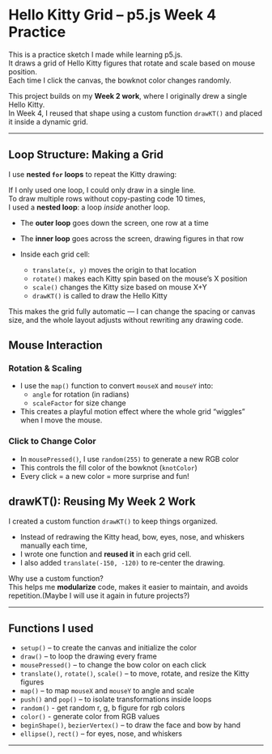 # Hello Kitty Grid – p5.js Week 4 Practice

This is a practice sketch I made while learning p5.js.  
It draws a grid of Hello Kitty figures that rotate and scale based on mouse position.  
Each time I click the canvas, the bowknot color changes randomly.

This project builds on my **Week 2 work**, where I originally drew a single Hello Kitty.  
In Week 4, I reused that shape using a custom function `drawKT()` and placed it inside a dynamic grid.

---

## Loop Structure: Making a Grid

I use **nested `for` loops** to repeat the Kitty drawing:

If I only used one loop, I could only draw in a single line.  
To draw multiple rows without copy-pasting code 10 times,  
I used a **nested loop**: a loop _inside_ another loop.

- The **outer loop** goes down the screen, one row at a time
- The **inner loop** goes across the screen, drawing figures in that row

- Inside each grid cell:
  - `translate(x, y)` moves the origin to that location
  - `rotate()` makes each Kitty spin based on the mouse’s X position
  - `scale()` changes the Kitty size based on mouse X+Y
  - `drawKT()` is called to draw the Hello Kitty

This makes the grid fully automatic — I can change the spacing or canvas size, and the whole layout adjusts without rewriting any drawing code.

## Mouse Interaction

### Rotation & Scaling

- I use the `map()` function to convert `mouseX` and `mouseY` into:
  - `angle` for rotation (in radians)
  - `scaleFactor` for size change
- This creates a playful motion effect where the whole grid “wiggles” when I move the mouse.

### Click to Change Color

- In `mousePressed()`, I use `random(255)` to generate a new RGB color
- This controls the fill color of the bowknot (`knotColor`)
- Every click = a new color = more surprise and fun!

## drawKT(): Reusing My Week 2 Work

I created a custom function `drawKT()` to keep things organized.

- Instead of redrawing the Kitty head, bow, eyes, nose, and whiskers manually each time,
- I wrote one function and **reused it** in each grid cell.
- I also added `translate(-150, -120)` to re-center the drawing.

Why use a custom function?  
This helps me **modularize** code, makes it easier to maintain, and avoids repetition.(Maybe I will use it again in future projects?)

---

## Functions I used

- `setup()` – to create the canvas and initialize the color
- `draw()` – to loop the drawing every frame
- `mousePressed()` – to change the bow color on each click
- `translate()`, `rotate()`, `scale()` – to move, rotate, and resize the Kitty figures
- `map()` – to map `mouseX` and `mouseY` to angle and scale
- `push()` and `pop()` – to isolate transformations inside loops
- `random()` - get random r, g, b figure for rgb colors
- `color()` - generate color from RGB values
- `beginShape()`, `bezierVertex()` – to draw the face and bow by hand
- `ellipse()`, `rect()` – for eyes, nose, and whiskers

---
